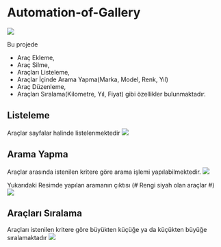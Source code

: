 # Automation-of-Gallery

![](http://www.semihunal.com.tr/wp-content/uploads/2018/10/galeriotomasyonu.png)


Bu projede

- Araç Ekleme,
- Araç Silme,
- Araçları Listeleme,
- Araçlar İçinde Arama Yapma(Marka, Model, Renk, Yıl)
- Araç Düzenleme,
- Araçları Sıralama(Kilometre, Yıl, Fiyat)
gibi özellikler bulunmaktadır.
## Listeleme
Araçlar sayfalar halinde listelenmektedir
![](https://github.com/unalsemih/repo-images/blob/master/listele.png?raw=true) 

## Arama Yapma
Araçlar arasında istenilen kritere göre arama işlemi yapılabilmektedir.
![](https://github.com/unalsemih/repo-images/blob/master/arama.png?raw=true)

Yukarıdaki Resimde yapılan aramanın çıktısı (# Rengi siyah olan araçlar #)
![](https://github.com/unalsemih/repo-images/blob/master/aramSonuc.png?raw=true)

## Araçları Sıralama
Araçları istenilen kritere göre büyükten küçüğe ya da küçükten büyüğe sıralamaktadır
![](https://github.com/unalsemih/repo-images/blob/master/siralama.png?raw=true)


